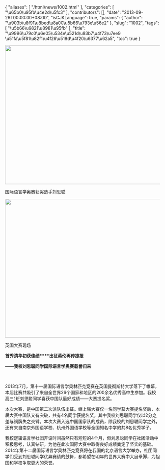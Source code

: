 {
    "aliases": [
        "/html/news/1002.html"
    ],
    "categories": [
        "\u65b0\u95fb\u4e2d\u5fc3"
    ],
    "contributors": [],
    "date": "2013-09-26T00:00:00+08:00",
    "isCJKLanguage": true,
    "params": {
        "author": "\u903b\u8f91\u8bed\u8a00\u5b66\u793e\u56e2"
    },
    "slug": "1002",
    "tags": [
        "\u5b66\u6821\u8981\u95fb"
    ],
    "title": "\u9996\u79c0\u6e05\u534e\u521d\u83b7\u4f73\u7ee9 \u51fa\u5f81\u82f1\u4f26\u518d\u4f20\u6377\u62a5",
    "toc": true
}


<img
    src="https://cdn.tfls.online/mirror/full/f78e48e0a4a78d0bdaf6b6557f8293ae606043b5.jpg"
    style="display:block;margin-left:auto;margin-right:auto;"
    decoding="async"
    fetchpriority="auto"
    loading="lazy"
    height="450"
    width="600"
/>




国际语言学奥赛获奖选手刘思聪





<img
    src="https://cdn.tfls.online/mirror/full/de6c1640dccdf88d6dab8ad05d6e70d013178cb8.jpg"
    style="display:block;margin-left:auto;margin-right:auto;"
    decoding="async"
    fetchpriority="auto"
    loading="lazy"
    height="450"
    width="600"
/>




英国大赛现场




  






  





**首秀清华初获佳绩****出征英伦再传捷报**




**——我校刘思聪同学国际语言学奥赛载誉归来**




 




2013年7月，第十一届国际语言学奥林匹克竞赛在英国曼彻斯特大学落下了帷幕，本届比赛共吸引了来自全世界26个国家和地区的200余名优秀高中生参加。我校高三1班刘思聪同学喜获中国队最好成绩——大赛提名奖。




本次大赛，是中国第二次派队伍出征。继上届大赛仅一名同学获大赛提名奖后，本届大赛中国队又有突破，共有4名同学获提名奖，其中我校刘思聪同学仅以2分之差与铜牌失之交臂。本次大赛入选中国国家队的成员，除我校的刘思聪同学之外，还有来自南京外国语学校、杭州外国语学校等全国知名中学的共8名优秀学子。




我校逻辑语言学社团开设时间虽然只有短短的4个月，但刘思聪同学在社团活动中积极思考，认真钻研，为他在此次国际大赛中取得良好成绩奠定了坚实的基础。2014年第十二届国际语言学奥林匹克竞赛将在我国的北京语言大学举办，社团同学们受到刘思聪同学优异赛绩的鼓舞，都希望在明年的世界大赛中大展拳脚，为祖国和学校争取更大的荣誉。




  




